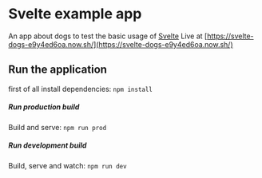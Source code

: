 # Svelte example app

An app about dogs to test the basic usage of [Svelte](https://svelte.dev)
Live at [https://svelte-dogs-e9y4ed6oa.now.sh/](https://svelte-dogs-e9y4ed6oa.now.sh/)

## Run the application

first of all install dependencies: `npm install`

##### Run production build

Build and serve: `npm run prod`

##### Run development build

Build, serve and watch: `npm run dev`
